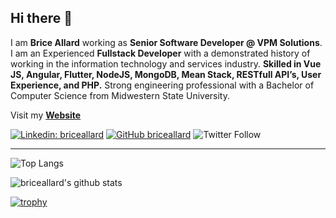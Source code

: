 ## Hi there 👋

I am **Brice Allard** working as **Senior Software Developer @ VPM Solutions**. I am an Experienced **Fullstack Developer** with a demonstrated history of working in the information technology and services industry. **Skilled in Vue JS, Angular, Flutter, NodeJS, MongoDB, Mean Stack, RESTfull API’s, User Experience, and PHP.** Strong engineering professional with a Bachelor of Computer Science from Midwestern State University.

Visit my **[Website](https://www.briceallard.com)**

[![Linkedin: briceallard](https://img.shields.io/badge/-briceallard-blue?style=flat-square&logo=Linkedin&logoColor=white&link=https://www.linkedin.com/in/briceallard/)](https://www.linkedin.com/in/briceallard/)
[![GitHub briceallard](https://img.shields.io/github/followers/briceallard?label=follow&style=social)](https://github.com/briceallard)
![Twitter Follow](https://img.shields.io/twitter/follow/briceallard?style=social)

---

![Top Langs](https://github-readme-stats.vercel.app/api/top-langs/?username=briceallard&layout=compact&theme=dark&hide_border=true)

![briceallard's github stats](https://github-readme-stats.vercel.app/api?username=briceallard&show_icons=true&hide_border=true&theme=dark)

[![trophy](https://github-profile-trophy.vercel.app/?username=briceallard)](https://github.com/briceallard/github-profile-trophy)
